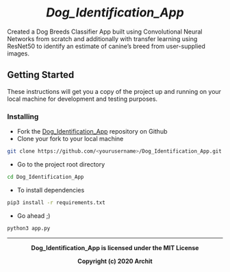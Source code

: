 <h1 align="center">
      <em>Dog_Identification_App</em>
  <br>
</h1>

Created a Dog Breeds Classifier App built using Convolutional Neural Networks from scratch and additionally with transfer learning using ResNet50 to identify an estimate of canine’s breed from user-supplied images.



## Getting Started

These instructions will get you a copy of the project up and running on your local machine for development and testing purposes.

### Installing

  - Fork the [Dog_Identification_App](https://github.com/gargarchit/Dog_Identification_App.git) repository on Github
  - Clone your fork to your local machine
   ```bash
   git clone https://github.com/<yourusername>/Dog_Identification_App.git
   ```
  - Go to the project root directory 
 
   ```bash
   cd Dog_Identification_App 
   ```
  - To install dependencies 
  
  ```bash
 pip3 install -r requirements.txt
  ```
  - Go ahead ;)
  ```bash
  python3 app.py
  ```
  
  ----
<p align="center">
<b>
Dog_Identification_App is licensed under the MIT License
</b>
</p>
<p align="center">
<b>Copyright (c) 2020 Archit</b>
</p>

